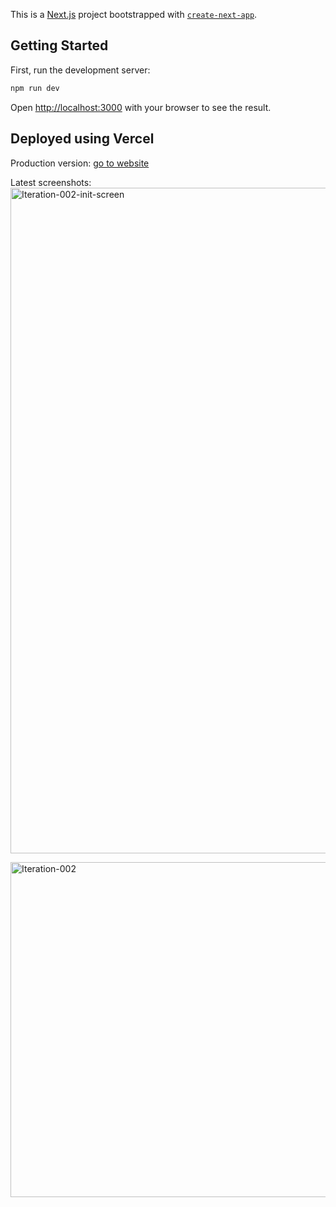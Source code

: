 This is a [Next.js](https://nextjs.org/) project bootstrapped with [`create-next-app`](https://github.com/vercel/next.js/tree/canary/packages/create-next-app).

## Getting Started

First, run the development server:

```bash
npm run dev
```

Open [http://localhost:3000](http://localhost:3000) with your browser to see the result.


## Deployed using Vercel

Production version: [go to website](https://spotify-wrapped-so-far.vercel.app/)

Latest screenshots:
<img width="1919" height="1065" alt="Iteration-002-init-screen" src="https://github.com/user-attachments/assets/4a6229f9-369a-4775-a8c5-00f7bc6fc7af" />

<img width="959" height="536" alt="Iteration-002" src="https://github.com/user-attachments/assets/e87c0780-49e6-4edd-bed2-d3276aa80feb" />
